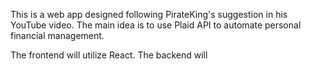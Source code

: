 This is a web app designed following PirateKing's suggestion in his YouTube video.  The main idea is to use Plaid API to automate personal financial management. 

The frontend will utilize React. The backend will 
